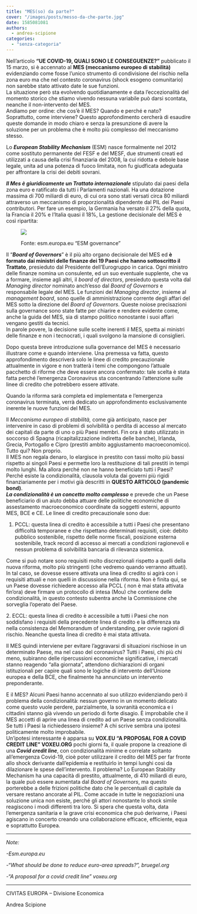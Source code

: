 ```yaml
---
title: "MES(so) da parte?"
cover: "/images/posts/messo-da-che-parte.jpg"
date: 1585081081
authors:
  - andrea-scipione
categories: 
  - "senza-categoria"
---
```


Nell’articolo **“UE COVID-19, QUALI SONO LE CONSEGUENZE?”** pubblicato il 15 marzo, si è accennato al **MES (meccanismo europeo di stabilità)** evidenziando come fosse l’unico strumento di condivisione del rischio nella zona euro ma che nel contesto coronavirus (shock esogeno comunitario) non sarebbe stato attivato date le sue funzioni.  
La situazione però sta evolvendo quotidianamente e data l’eccezionalità del momento storico che stiamo vivendo nessuna variabile può darsi scontata, neanche il non-intervento del MES.  
Andiamo per ordine: che cos’è il MES? Quando e perché e nato?  Soprattutto, come interviene? Questo approfondimento cercherà di esaudire queste domande in modo chiaro e senza la presunzione di avere la soluzione per un problema che è molto più complesso del meccanismo stesso.

Lo **_European Stability Mechanism_** (ESM) nasce formalmente nel 2012 come sostituto permanente del FESF e del MESF, due strumenti creati ed utilizzati a causa della crisi finanziaria del 2008, la cui ridotta e debole base legale, unita ad una potenza di fuoco limitata, non fu giudficata adeguata per affrontare la crisi dei debiti sovrani.

**_Il Mes è giuridicamente un Trattato internazionale_** stipulato dai paesi della zona euro e ratificato da tutti i Parlamenti nazionali. Ha una dotazione massima di 700 miliardi di euro, di cui ora sono stati versati circa 80 miliardi attraverso un meccanismo di proporzionalità dipendente dal PIL dei Paesi contributori. Per fare un esempio, la Germania ha versato il 27% della quota, la Francia il 20% e l’Italia quasi il 18%, La gestione decisionale del MES è così ripartita:

<figure>

![](https://civitaseuropadoteu.wordpress.com/wp-content/uploads/2020/03/esm-governance.png?w=848)

<figcaption>

Fonte: esm.europa.eu “ESM governance”

</figcaption>

</figure>

Il “**_Board of Governors_**” è il più alto organo decisionale del MES ed **è formato dai ministri delle finanze dei 19 Paesi che hanno sottoscritto il Trattato**, presieduto dal Presidente dell’Eurogruppo in carica. Ogni ministro delle finanze nomina un consulente, ed un suo eventuale supplente, che va a formare, insieme agli altri, il _board of directors_, presieduto questa volta dal _Managing director_ nominato anch’esso dal _Board of Governors_ e responsabile legale del MES. Le funzioni del _Managing director_, insieme al _management board_, sono quelle di amministrazione corrente degli affari del MES sotto la direzione del _Board of Governors_. Queste noiose precisazioni sulla governance sono state fatte per chiarire e rendere evidente come, anche la guida del MES, sia di stampo politico nonostante i suoi affari vengano gestiti da tecnici.  
In parole povere, la decisione sulle scelte inerenti il MES, spetta ai ministri delle finanze e non i tecnocrati, i quali svolgono la mansione di consiglieri.

Dopo questa breve introduzione sulla governance del MES è necessario illustrare come e quando interviene. Una premessa va fatta, questo approfondimento descriverà solo le linee di credito precauzionale attualmente in vigore e non tratterà i temi che compongono l’attuale pacchetto di riforme che deve essere ancora confermato: tale scelta è stata fatta perché l’emergenza Coronavirus sta concentrando l’attenzione sulle linee di credito che potrebbero essere attivate.

Quando la riforma sarà completa ed implementata e l’emergenza coronavirus terminata, verrà dedicato un approfondimento esclusivamente inerente le nuove funzioni del MES.

Il _Meccanismo europeo di stabilità,_ come già anticipato, nasce per intervenire in caso di problemi di solvibilità o perdita di accesso al mercato dei capitali da parte di uno o più Paesi membri. Fin ora è stato utilizzato in soccorso di Spagna (ricapitalizzazione indiretta delle banche), Irlanda, Grecia, Portogallo e Cipro (prestiti ambito aggiustamento macroeconomico). Tutto qui? Non proprio.  
Il MES non regala denaro, lo elargisce in prestito con tassi molto più bassi rispetto ai singoli Paesi e permette loro la restituzione di tali prestiti in tempi molto lunghi. Ma allora perché non ne hanno beneficiato tutti i Paesi? Perché esiste la condizionalità, clausola voluta dai governi più rigidi finanziariamente per i motivi già descritti in **QUESTO ARTICOLO (pandemic bond)**.  
**_La condizionalità è un concetto molto complesso_** e prevede che un Paese beneficiario di un aiuto debba attuare delle politiche economiche di assestamento macroeconomico coordinate da soggetti esterni, appunto MES, BCE e CE. Le linee di credito precauzionale sono due:

1. PCCL: questa linea di credito è accessibile a tutti i Paesi che presentano difficoltà temporanee e che rispettano determinati requisiti, cioè: debito pubblico sostenibile, rispetto delle norme fiscali, posizione esterna sostenibile, track record di accesso ai mercati a condizioni ragionevoli e nessun problema di solvibilità bancaria di rilevanza sistemica.

Come si può notare sono requisiti molto discrezionali rispetto a quelli della nuova riforma, molto più stringenti (che vedremo quando verranno attuati). In tal caso, se dovesse essere attivata una linea di credito si agirà con i requisiti attuali e non quelli in discussione nella riforma. Non è finita qui, se un Paese dovesse richiedere accesso alla PCCL ( non è mai stata attivata fin’ora) deve firmare un protocollo di intesa (Mou) che contiene delle condizionalità, in questo contesto subentra anche la Commissione che sorveglia l’operato del Paese.

2\. ECCL: questa linea di credito è accessibile a tutti i Paesi che non soddisfano i requisiti della precedente linea di credito e la differenza sta nella consistenza del Memorandum of understanding, per ovvie ragioni di rischio. Neanche questa linea di credito è mai stata attivata.

Il MES quindi interviene per evitare l’aggravarsi di situazioni rischiose in un determinato Paese, ma nel caso del coronavirus? Tutti i Paesi, chi più chi meno, subiranno delle ripercussioni economiche significative, i mercati stanno reagendo “alla giornata”, attendono dichiarazioni di organi istituzionali per capire quali sono le logiche di intervento dell’Unione europea e della BCE, che finalmente ha annunciato un intervento preponderante.

E il MES? Alcuni Paesi hanno accennato al suo utilizzo evidenziando però il problema della condizionalità: nessun governo in un momento delicato come questo vuole perdere, parzialmente, la sovranità economica e i cittadini stanno già vivendo un periodo di forte disagio. È improbabile che il MES accetti di aprire una linea di credito ad un Paese senza condizionalità. Se tutti i Paesi la richiedessero insieme? A chi scrive sembra una ipotesi politicamente molto improbabile.  
Un’ipotesi interessante è apparsa su **VOX.EU “A PROPOSAL FOR A COVID CREDIT LINE” VOXEU.ORG** pochi giorni fa, il quale propone la creazione di una **_Covid credit line_**, con condizionalità minime e correlate soltanto all’emergenza Covid-19, cioè poter utilizzare il credito del MES per far fronte allo shock derivante dall’epidemia e restituirlo in tempi lunghi cosi da dilazionare le spese dell’intervento. Il problema? Lo European Stability Mechanism ha una capacità di prestito, attualmente, di 410 miliardi di euro, la quale può essere aumentata dal _Board of Governors_, ma questo porterebbe a delle frizioni politiche dato che le percentuali di capitale da versare restano ancorate al PIL. Come accade in tutte le negoziazioni una soluzione unica non esiste, perché gli attori nonostante lo shock simile reagiscono i modi differenti tra loro. Si spera che questa volta, data l’emergenza sanitaria e la grave crisi economica che può derivarne, i Paesi agiscano in concerto creando una collaborazione efficace, efficiente, equa e soprattutto Europea.

* * *

_Note:_

_\-Esm.europa.eu_

_\-“What should be done to reduce euro-area spreads?”, bruegel.org_

_\-“A proposal for a covid credit line” voxeu.org_

* * *

CIVITAS EUROPA – Divisione Economica

Andrea Scipione
